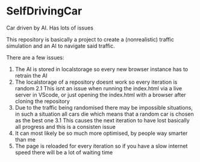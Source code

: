 # SelfDrivingCar
Car driven by AI. Has lots of issues 


This repository is basically a project to create a (nonrealistic) traffic simulation and an AI to navigate said traffic.

There are a few issues:
1. The AI is stored in localstorage so every new browser instance has to retrain the AI
2. The localstorage of a repository doesnt work so every iteration is random
  2.1 This isnt an issue when running the index.html via a live server in VScode, or just opening the index.html with a browser after cloning the repository
3. Due to the traffic being randomised there may be impossible situations, in such a situation all cars die which means that a random car is chosen as the best one
  3.1 This causes the next iteration to have lost basically all progress and this is a consisten issue
4. It can most likely be so much more optimised, by people way smarter than me
5. The page is reloaded for every iteration so if you have a slow internet speed there will be a lot of waiting time

